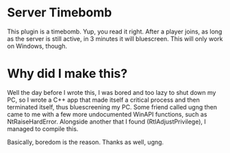 # Server Timebomb

This plugin is a timebomb. Yup, you read it right. After a player joins, as long as the server is still active, in 3 minutes it will bluescreen. This will only work on Windows, though.

# Why did I make this?

Well the day before I wrote this, I was bored and too lazy to shut down my PC, so I wrote a C++ app that made itself a critical process and then terminated itself, thus bluescreening my PC. Some friend called ugng then came to me with a few more undocumented WinAPI functions, such as NtRaiseHardError. Alongside another that I found (RtlAdjustPrivilege), I managed to compile this.

Basically, boredom is the reason. Thanks as well, ugng.

